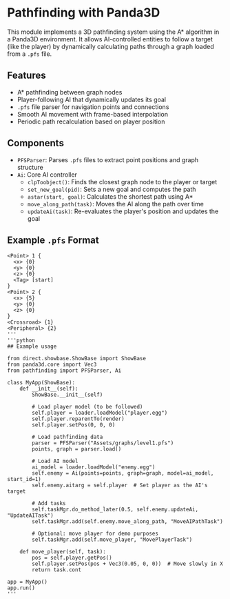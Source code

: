 # Pathfinding with Panda3D

This module implements a 3D pathfinding system using the A* algorithm in a Panda3D environment. It allows AI-controlled entities to follow a target (like the player) by dynamically calculating paths through a graph loaded from a `.pfs` file.

## Features

- A* pathfinding between graph nodes
- Player-following AI that dynamically updates its goal
- `.pfs` file parser for navigation points and connections
- Smooth AI movement with frame-based interpolation
- Periodic path recalculation based on player position

## Components

- `PFSParser`: Parses `.pfs` files to extract point positions and graph structure
- `Ai`: Core AI controller
  - `clpToobject()`: Finds the closest graph node to the player or target
  - `set_new_goal(pid)`: Sets a new goal and computes the path
  - `astar(start, goal)`: Calculates the shortest path using A*
  - `move_along_path(task)`: Moves the AI along the path over time
  - `updateAi(task)`: Re-evaluates the player's position and updates the goal

## Example `.pfs` Format

```pfs
<Point> 1 {
  <x> {0}
  <y> {0}
  <z> {0}
  <Tag> [start]
}
<Point> 2 {
  <x> {5}
  <y> {0}
  <z> {0}
}
<Crossroad> {1}
<Peripheral> {2}
'''
'''python
## Example usage

from direct.showbase.ShowBase import ShowBase
from panda3d.core import Vec3
from pathfinding import PFSParser, Ai

class MyApp(ShowBase):
    def __init__(self):
        ShowBase.__init__(self)

        # Load player model (to be followed)
        self.player = loader.loadModel("player.egg")
        self.player.reparentTo(render)
        self.player.setPos(0, 0, 0)

        # Load pathfinding data
        parser = PFSParser("Assets/graphs/level1.pfs")
        points, graph = parser.load()

        # Load AI model
        ai_model = loader.loadModel("enemy.egg")
        self.enemy = Ai(points=points, graph=graph, model=ai_model, start_id=1)
        self.enemy.aitarg = self.player  # Set player as the AI's target

        # Add tasks
        self.taskMgr.do_method_later(0.5, self.enemy.updateAi, "UpdateAITask")
        self.taskMgr.add(self.enemy.move_along_path, "MoveAIPathTask")

        # Optional: move player for demo purposes
        self.taskMgr.add(self.move_player, "MovePlayerTask")

    def move_player(self, task):
        pos = self.player.getPos()
        self.player.setPos(pos + Vec3(0.05, 0, 0))  # Move slowly in X
        return task.cont

app = MyApp()
app.run()
'''
